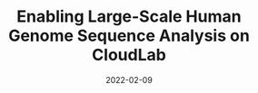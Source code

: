 ---
title: "Enabling Large-Scale Human Genome Sequence Analysis on CloudLab"
collection: publications
permalink: /publication/2022-AVAH_INFOCOM
date: 2022-02-09
citation: Praveen Rao, '<b>Arun Zachariah</b> – &quot;Enabling Large-Scale Human Genome Sequence Analysis on CloudLab.&quot; <i>In the 9th International Workshop on Computer and Networking Experimental Research using Testbeds (Collocated with IEEE INFOCOM)</i>, 2022 (To Appear). 
---